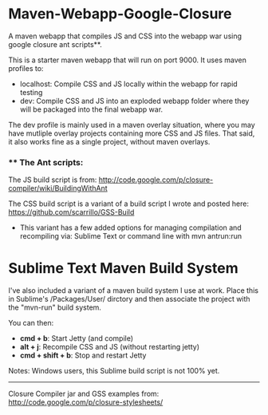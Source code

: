 Maven-Webapp-Google-Closure
===========================

A maven webapp that compiles JS and CSS into the webapp war using google closure ant scripts**.

This is a starter maven webapp that will run on port 9000.
It uses maven profiles to:

  - localhost: Compile CSS and JS locally within the webapp for rapid testing
  - dev: Compile CSS and JS into an exploded webapp folder where they will be packaged into the final webapp war.

The dev profile is mainly used in a maven overlay situation, where you may have mutliple overlay projects containing more CSS and JS files.
That said, it also works fine as a single project, without maven overlays.

### ** The Ant scripts:

The JS build script is from:
  http://code.google.com/p/closure-compiler/wiki/BuildingWithAnt

The CSS build script is a variant of a build script I wrote and posted here:
  https://github.com/scarrillo/GSS-Build
  - This variant has a few added options for managing compilation and recompiling via:
    Sublime Text or command line with mvn antrun:run

Sublime Text Maven Build System
===========================
I've also included a variant of a maven build system I use at work.
Place this in Sublime's /Packages/User/ dirctory and then associate the project with the "mvn-run" build system.

You can then:
- **cmd + b**: Start Jetty (and compile)
- **alt + j**: Recompile CSS and JS (without restarting jetty)
- **cmd + shift + b**: Stop and restart Jetty

Notes: Windows users, this Sublime build script is not 100% yet.

----
Closure Compiler jar and GSS examples from: http://code.google.com/p/closure-stylesheets/
